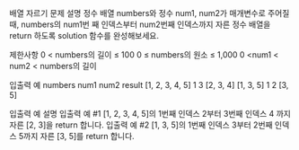 배열 자르기
문제 설명
정수 배열 numbers와 정수 num1, num2가 매개변수로 주어질 때, numbers의 num1번 째 인덱스부터 num2번째 인덱스까지 자른 정수 배열을 return 하도록 solution 함수를 완성해보세요.

제한사항
0 < numbers의 길이 ≤ 100
0 ≤ numbers의 원소 ≤ 1,000
0 <num1 < num2 < numbers의 길이

입출력 예
numbers num1 num2 result
[1, 2, 3, 4, 5] 1 3 [2, 3, 4]
[1, 3, 5] 1 2 [3, 5]

입출력 예 설명
입출력 예 #1
[1, 2, 3, 4, 5]의 1번째 인덱스 2부터 3번째 인덱스 4 까지 자른 [2, 3]을 return 합니다.
입출력 예 #2
[1, 3, 5]의 1번째 인덱스 3부터 2번째 인덱스 5까지 자른 [3, 5]를 return 합니다.

